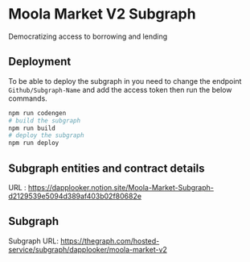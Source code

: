 # Moola Market V2 Subgraph
 Democratizing access to borrowing and lending

## Deployment

To be able to deploy the subgraph in you need to change the endpoint ```Github/Subgraph-Name``` and add the access token then run the below commands. 
```bash
npm run codengen
# build the subgraph 
npm run build 
# deploy the subgraph
npm run deploy 
```

## Subgraph entities and contract details #
URL : https://dapplooker.notion.site/Moola-Market-Subgraph-d2129539e5094d389af403b02f80682e

## Subgraph  #
Subgraph URL: https://thegraph.com/hosted-service/subgraph/dapplooker/moola-market-v2
